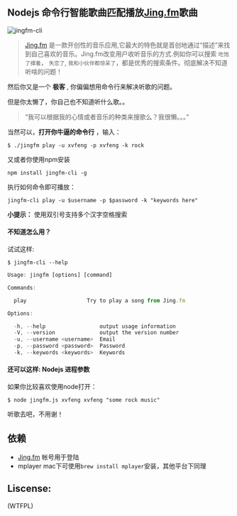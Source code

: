 ## Nodejs 命令行智能歌曲匹配播放[Jing.fm](http://jing.fm)歌曲

![jingfm-cli](https://f.cloud.github.com/assets/1183541/794455/f23b90be-ec9d-11e2-8af4-23ecd60478d6.png)


> [Jing.fm](http://jing.fm) 是一款开创性的音乐应用,它最大的特色就是首创地通过“描述”来找到自己喜欢的音乐。Jing.fm改变用户收听音乐的方式.例如你可以搜索 `吃饱了撑着`， `失恋了`, `我和小伙伴都惊呆了`，都是优秀的搜索条件。彻底解决不知道听啥的问题！

然后你又是一个 **极客** , 你偏偏想用命令行来解决听歌的问题。

但是你太懒了，你自己也不知道听什么歌。。


> “我可以根据我的心情或者音乐的种类来搜歌么？我很懒。。。”


当然可以，**打开你牛逼的命令行** ，输入：

```
$ ./jingfm play -u xvfeng -p xvfeng -k rock
```

又或者你使用npm安装

 ```
 npm install jingfm-cli -g
 ```

 执行如何命令即可播放：

 ```
 jingfm-cli play -u $username -p $password -k "keywords here"
 ```

**小提示：** 使用双引号支持多个汉字空格搜索

#### 不知道怎么用？

试试这样:
 ```
 $ jingfm-cli --help
 ```

``` js
Usage: jingfm [options] [command]

Commands:

  play                   Try to play a song from Jing.fm

Options:

  -h, --help                 output usage information
  -V, --version              output the version number
  -u, --username <username>  Email
  -p, --password <password>  Password
  -k, --keywords <keywords>  Keywords
```

#### 还可以这样: Nodejs 进程参数

如果你比较喜欢使用node打开：

```
$ node jingfm.js xvfeng xvfeng "some rock music"
```

听歌去吧，不用谢！


## 依赖

* [Jing.fm](http://jing.fm) 帐号用于登陆
* mplayer mac下可使用`brew install mplayer`安装，其他平台下同理

## Liscense:

(WTFPL)
